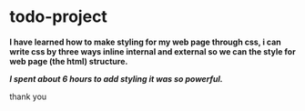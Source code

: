 # todo-project
**I have learned how to make styling for my web page through css,  i can write css by three ways inline internal and external so we can the style for web page (the html) structure.**

***I spent about 6 hours to add styling  it was so powerful.***

thank you